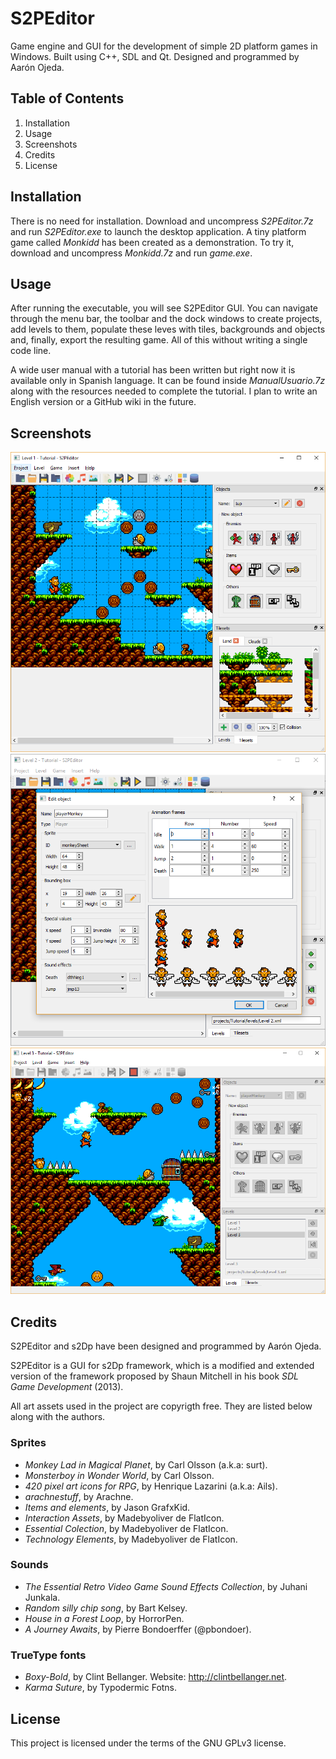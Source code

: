# S2PEditor
Game engine and GUI for the development of simple 2D platform games in Windows. Built using C++, SDL and Qt. Designed and programmed by Aarón Ojeda.
## Table of Contents
1. Installation
1. Usage
1. Screenshots
1. Credits
1. License
## Installation
There is no need for installation. Download and uncompress *S2PEditor.7z* and run *S2PEditor.exe* to launch the desktop application.
A tiny platform game called *Monkidd* has been created as a demonstration. To try it, download and uncompress *Monkidd.7z* and run *game.exe*.
## Usage
After running the executable, you will see S2PEditor GUI. You can navigate through the menu bar, the toolbar and the dock windows to create projects, add levels to them, populate these leves with tiles, backgrounds and objects and, finally, export the resulting game. All of this without writing a single code line.

A wide user manual with a tutorial has been written but right now it is available only in Spanish language. It can be found inside *ManualUsuario.7z* along with the resources needed to complete the tutorial. I plan to write an English version or a GitHub wiki in the future.
## Screenshots
<img src="S2PEditor/assets/images/screenshot1.png" width="540">

<img src="S2PEditor/assets/images/screenshot2.png" width="540">

<img src="S2PEditor/assets/images/screenshot3.png" width="540">

## Credits
S2PEditor and s2Dp have been designed and programmed by Aarón Ojeda. 

S2PEditor is a GUI for s2Dp framework, which is a modified and extended version of the framework proposed by Shaun Mitchell in his book *SDL Game Development* (2013).

All art assets used in the project are copyrigth free. They are listed below along with the authors.
### Sprites
* *Monkey Lad in Magical Planet*, by Carl Olsson (a.k.a: surt).
* *Monsterboy in Wonder World*, by Carl Olsson.
* *420 pixel art icons for RPG*, by Henrique Lazarini (a.k.a: Ails).
* *arachnestuff*, by Arachne.
* *Items and elements*, by Jason GrafxKid.
* *Interaction Assets*, by Madebyoliver de FlatIcon.
* *Essential Colection*, by Madebyoliver de FlatIcon.
* *Technology Elements*, by Madebyoliver de FlatIcon.
### Sounds
* *The Essential Retro Video Game Sound Effects Collection*, by Juhani Junkala.
* *Random silly chip song*, by Bart Kelsey.
* *House in a Forest Loop*, by HorrorPen.
* *A Journey Awaits*, by Pierre Bondoerffer (@pbondoer).
### TrueType fonts
* *Boxy-Bold*, by Clint Bellanger. Website: http://clintbellanger.net.
* *Karma Suture*, by Typodermic Fotns.
## License
This project is licensed under the terms of the GNU GPLv3 license.


